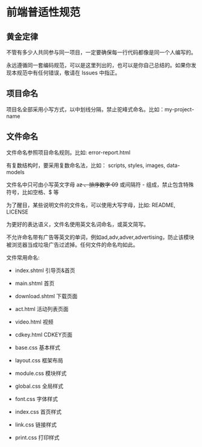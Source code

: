 # 前端普适性规范

## 黄金定律

不管有多少人共同参与同一项目，一定要确保每一行代码都像是同一个人编写的。

永远遵循同一套编码规范，可以是这里列出的，也可以是你自己总结的。如果你发现本规范中有任何错误，敬请在 Issues 中指正。

## 项目命名

项目名全部采用小写方式，以中划线分隔，禁止驼峰式命名。比如：my-project-name

## 文件命名

文件命名参照项目命名规则。比如: error-report.html

有复数结构时，要采用复数命名法，比如： scripts, styles, images, data-models

文件名中只可由小写英文字母 a~~z 、排序数字 0~~9 或间隔符 - 组成，禁止包含特殊符号，比如空格、$ 等

为了醒目，某些说明文件的文件名，可以使用大写字母，比如: README, LICENSE

为更好的表达语义，文件名使用英文名词命名，或英文简写。

不允许命名带有广告等英文的单词，例如ad,adv,adver,advertising，防止该模块被浏览器当成垃圾广告过滤掉。任何文件的命名均如此。

文件常用命名:

* index.shtml 引导页&首页

* main.shtml 首页

* download.shtml 下载页面

* act.html 活动列表页面

* video.html 视频

* cdkey.html CDKEY页面

* base.css 基本样式

* layout.css 框架布局

* module.css 模块样式

* global.css 全局样式

* font.css 字体样式

* index.css 首页样式

* link.css 链接样式

* print.css 打印样式



